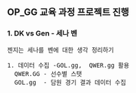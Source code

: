 ## OP_GG 교육 과정 프로젝트 진행
### 1. DK vs Gen  - 세나 벤
<pre>
젠지는 세나를 벤에 대한 생각 정리하기

1. 데이터 수집 -GOL.gg,  QWER.gg 활용
  QWER.GG - 선수별 스탯
  GOL.gg  - 담원 경기 결과 데이터 수집
</pre>

